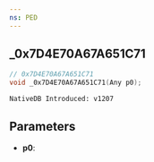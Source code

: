 ```yaml
---
ns: PED
---
```

## _0x7D4E70A67A651C71

```c
// 0x7D4E70A67A651C71
void _0x7D4E70A67A651C71(Any p0);
```

```
NativeDB Introduced: v1207
```

## Parameters
* **p0**:
